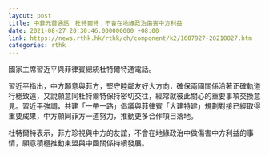 ```yaml
---
layout: post
title: 中菲元首通話　杜特爾特：不會在地緣政治傷害中方利益
date: 2021-08-27 20:30:46.000000000 +08:00
link: https://news.rthk.hk/rthk/ch/component/k2/1607927-20210827.htm
categories: rthk
---
```


國家主席習近平與菲律賓總統杜特爾特通電話。

習近平指出，中方願意與菲方，堅守睦鄰友好大方向，確保兩國關係沿著正確軌道行穩致遠，又說願意同杜特爾特保持密切交往，經常就彼此關心的重要事項交換意見。習近平強調，共建「一帶一路」倡議與菲律賓「大建特建」規劃對接已經取得重要成果，中方願同菲方一道努力，推動更多合作項目落地。

杜特爾特表示，菲方珍視與中方的友誼，不會在地緣政治中做傷害中方利益的事情，願意積極推動東盟與中國關係持續發展。
